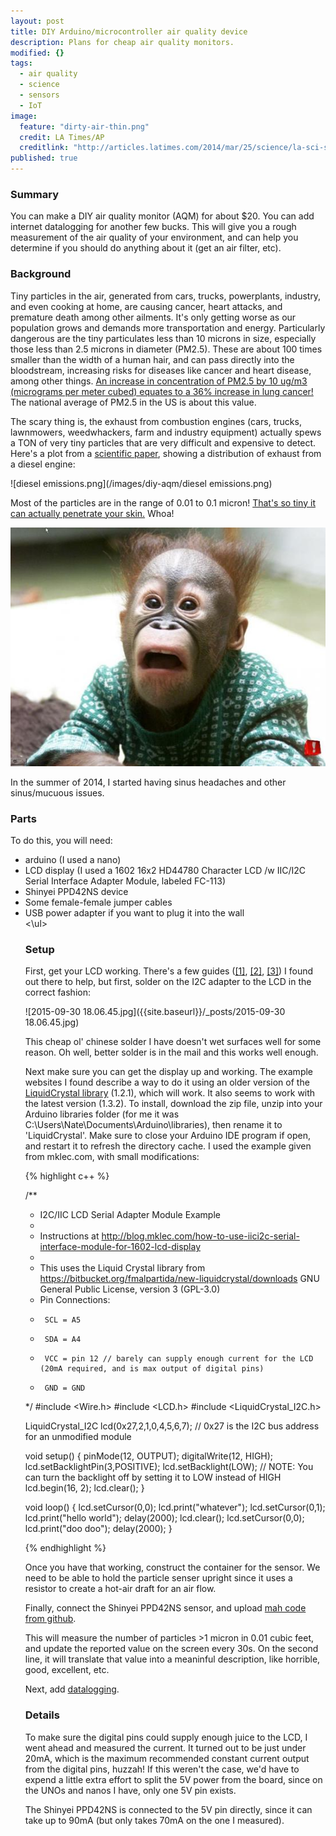 ```yaml
---
layout: post
title: DIY Arduino/microcontroller air quality device
description: Plans for cheap air quality monitors.
modified: {}
tags: 
  - air quality
  - science
  - sensors
  - IoT
image: 
  feature: "dirty-air-thin.png"
  credit: LA Times/AP
  creditlink: "http://articles.latimes.com/2014/mar/25/science/la-sci-sn-air-pollution-deaths-world-health-organization-20140325"
published: true
---
```




### Summary

You can make a DIY air quality monitor (AQM) for about $20.  You can add internet datalogging for another few bucks.  This will give you a rough measurement of the air quality of your environment, and can help you determine if you should do anything about it (get an air filter, etc).

### Background

Tiny particles in the air, generated from cars, trucks, powerplants, industry, and even cooking at home, are causing cancer, heart attacks, and premature death among other ailments.  It's only getting worse as our population grows and demands more transportation and energy.  Particularly dangerous are the tiny particulates less than 10 microns in size, especially those less than 2.5 microns in diameter (PM2.5).  These are about 100 times smaller than the width of a human hair, and can pass directly into the bloodstream, increasing risks for diseases like cancer and heart disease, among other things.  [An increase in concentration of PM2.5 by 10 ug/m3 (micrograms per meter cubed) equates to a 36% increase in lung cancer!](http://www.thelancet.com/journals/lanonc/article/PIIS1470-2045%2813%2970279-1/abstract)  The national average of PM2.5 in the US is about this value.

The scary thing is, the exhaust from combustion engines (cars, trucks, lawnmowers, weedwhackers, farm and industry equipment) actually spews a TON of very tiny particles that are very difficult and expensive to detect.  Here's a plot from a [scientific paper](http://www.sciencedirect.com/science/article/pii/S0048969799002144), showing a distribution of exhaust from a diesel engine:

![diesel emissions.png](/images/diy-aqm/diesel emissions.png)

Most of the particles are in the range of 0.01 to 0.1 micron!  [That's so tiny it can actually penetrate your skin.](http://www.ncbi.nlm.nih.gov/pubmed/16614727)  Whoa!

![surprised-monkey.jpg](/images/surprised-monkey.jpg)

In the summer of 2014, I started having sinus headaches and other sinus/mucuous issues.

### Parts

To do this, you will need:

<ul>
<li>arduino (I used a nano)</li>
<li>LCD display (I used a 1602 16x2 HD44780 Character LCD /w IIC/I2C Serial Interface Adapter Module, labeled FC-113)</li>
<li>Shinyei PPD42NS device</li>
<li>Some female-female jumper cables</li>
<li>USB power adapter if you want to plug it into the wall</li>
<\ul>

### Setup

First, get your LCD working.  There's a few guides (<a href="http://blog.mklec.com/how-to-use-iici2c-serial-interface-module-for-1602-lcd-display/">[1]</a>, <a href="http://tronixlabs.com/news/tutorial-serial-i2c-backpack-for-hd44780compatible-lcd-modules-with-arduino/">[2]</a>, <a href="http://arduino-info.wikispaces.com/LCD-Blue-I2C">[3]</a>) I found out there to help, but first, solder on the I2C adapter to the LCD in the correct fashion:

![2015-09-30 18.06.45.jpg]({{site.baseurl}}/_posts/2015-09-30 18.06.45.jpg)

This cheap ol' chinese solder I have doesn't wet surfaces well for some reason.  Oh well, better solder is in the mail and this works well enough.

Next make sure you can get the display up and working.  The example websites I found describe a way to do it using an older version of the <a href="https://bitbucket.org/fmalpartida/new-liquidcrystal/downloads">LiquidCrystal library</a> (1.2.1), which will work.  It also seems to work with the latest version (1.3.2).  To install, download the zip file, unzip into your Arduino libraries folder (for me it was C:\Users\Nate\Documents\Arduino\libraries), then rename it to 'LiquidCrystal'.
Make sure to close your Arduino IDE program if open, and restart it to refresh the directory cache.  I used the example given from mklec.com, with small modifications:

{% highlight c++ %}

/**
 * I2C/IIC LCD Serial Adapter Module Example
 * 
 * Instructions at http://blog.mklec.com/how-to-use-iici2c-serial-interface-module-for-1602-lcd-display
 *
 * This uses the Liquid Crystal library from https://bitbucket.org/fmalpartida/new-liquidcrystal/downloads GNU General Public License, version 3 (GPL-3.0)
 * Pin Connections:
 *      SCL = A5
 *      SDA = A4
 *      VCC = pin 12 // barely can supply enough current for the LCD (20mA required, and is max output of digital pins)
 *      GND = GND
 */
#include <Wire.h>
#include <LCD.h>
#include <LiquidCrystal_I2C.h>

LiquidCrystal_I2C	lcd(0x27,2,1,0,4,5,6,7); // 0x27 is the I2C bus address for an unmodified module

void setup()
{
    pinMode(12, OUTPUT);
    digitalWrite(12, HIGH);
    lcd.setBacklightPin(3,POSITIVE);
    lcd.setBacklight(LOW); // NOTE: You can turn the backlight off by setting it to LOW instead of HIGH
    lcd.begin(16, 2);
    lcd.clear();
}

void loop()
{
    lcd.setCursor(0,0);
    lcd.print("whatever");
    lcd.setCursor(0,1);
    lcd.print("hello world");
    delay(2000);
    lcd.clear();
    lcd.setCursor(0,0);
    lcd.print("doo doo");
    delay(2000);
}

{% endhighlight %}

Once you have that working, construct the container for the sensor.  We need to be able to hold the particle senser upright since it uses a resistor to create a hot-air draft for an air flow.  

Finally, connect the Shinyei PPD42NS sensor, and upload [mah code from github](https://github.com/wordsforthewise/DIY-AQM/tree/master/arduino-and-shinyeiPPD42NS).

This will measure the number of particles >1 micron in 0.01 cubic feet, and update the reported value on the screen every 30s.  On the second line, it will translate that value into a meaninful description, like horrible, good, excellent, etc.

Next, add <a href="">datalogging</a>.

### Details

To make sure the digital pins could supply enough juice to the LCD, I went ahead and measured the current.  It turned out to be just under 20mA, which is the maximum recommended constant current output from the digital pins, huzzah!  If this weren't the case, we'd have to expend a little extra effort to split the 5V power from the board, since on the UNOs and nanos I have, only one 5V pin exists.

The Shinyei PPD42NS is connected to the 5V pin directly, since it can take up to 90mA (but only takes 70mA on the one I measured).
